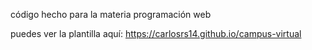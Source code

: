 código hecho para la materia programación web

puedes ver la plantilla aquí: https://carlosrs14.github.io/campus-virtual
